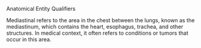 Anatomical Entity Qualifiers

Mediastinal refers to the area in the chest between the lungs, known as the mediastinum, which contains the heart, esophagus, trachea, and other structures. In medical context, it often refers to conditions or tumors that occur in this area.